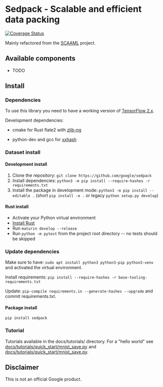 # Sedpack - Scalable and efficient data packing

[![Coverage Status](https://coveralls.io/repos/github/google/sedpack/badge.svg?branch=main)](https://coveralls.io/github/google/sedpack?branch=main)

Mainly refactored from the [SCAAML](https://github.com/google/scaaml) project.

## Available components

-   TODO

## Install

### Dependencies

To use this library you need to have a working version of [TensorFlow
2.x](https://www.tensorflow.org/install).

Development dependencies:

-   cmake for Rust flate2 with [zlib-ng](https://docs.rs/flate2/latest/flate2/)

-   python-dev and gcc for [xxhash](https://pypi.org/project/xxhash/)

### Dataset install

#### Development install

1.  Clone the repository: `git clone https://github.com/google/sedpack`
2.  Install dependencies: `python3 -m pip install --require-hashes -r requirements.txt`
3.  Install the package in development mode: `python3 -m pip install --editable
    .` (short `pip install -e .` or legacy `python setup.py develop`)

#### Rust install

-   Activate your Python virtual environment
-   [Install Rust](https://www.rust-lang.org/tools/install)
-   Run `maturin develop --release`
-   Run `python -m pytest` from the project root directory -- no tests should
    be skipped

### Update dependencies

Make sure to have: `sudo apt install python3 python3-pip python3-venv` and
activated the virtual environment.

Install requirements: `pip install --require-hashes -r base-tooling-requirements.txt`

Update: `pip-compile requirements.in --generate-hashes --upgrade` and commit requirements.txt.

#### Package install

`pip install sedpack`

### Tutorial

Tutorials available in the docs/tutorials/ directory.  For a "hello world" see
[docs/tutorials/quick_start/mnist_save.py](https://github.com/google/sedpack/blob/main/docs/tutorials/quick_start/mnist_save.py)
and
[docs/tutorials/quick_start/mnist_save.py](https://github.com/google/sedpack/blob/main/docs/tutorials/quick_start/mnist_read.py).

## Disclaimer

This is not an official Google product.
